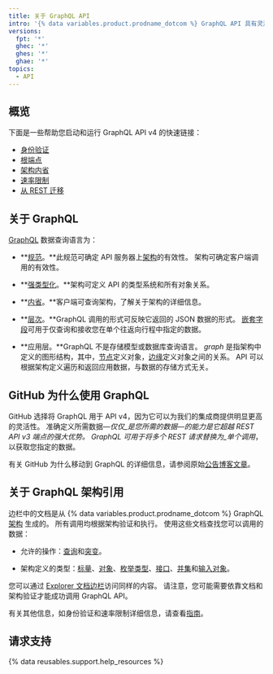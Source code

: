 ```yaml
---
title: 关于 GraphQL API
intro: '{% data variables.product.prodname_dotcom %} GraphQL API 具有灵活性，而且能够准确定义您要获取的数据。'
versions:
  fpt: '*'
  ghec: '*'
  ghes: '*'
  ghae: '*'
topics:
  - API
---
```


## 概览

下面是一些帮助您启动和运行 GraphQL API v4 的快速链接：

* [身份验证](/graphql/guides/forming-calls-with-graphql#authenticating-with-graphql)
* [根端点](/graphql/guides/forming-calls-with-graphql#the-graphql-endpoint)
* [架构内省](/graphql/guides/introduction-to-graphql#discovering-the-graphql-api)
* [速率限制](/graphql/overview/resource-limitations)
* [从 REST 迁移](/graphql/guides/migrating-from-rest-to-graphql)

## 关于 GraphQL

[GraphQL](https://graphql.github.io/) 数据查询语言为：

* **[规范](https://graphql.github.io/graphql-spec/June2018/)。**此规范可确定 API 服务器上[架构](/graphql/guides/introduction-to-graphql#schema)的有效性。 架构可确定客户端调用的有效性。

* **[强类型化](#about-the-graphql-schema-reference)。**架构可定义 API 的类型系统和所有对象关系。

* **[内省](/graphql/guides/introduction-to-graphql#discovering-the-graphql-api)。**客户端可查询架构，了解关于架构的详细信息。

* **[层次](/graphql/guides/forming-calls-with-graphql)。**GraphQL 调用的形式可反映它返回的 JSON 数据的形式。 [嵌套字段](/graphql/guides/migrating-from-rest-to-graphql#example-nesting)可用于仅查询和接收您在单个往返向行程中指定的数据。

* **应用层。**GraphQL 不是存储模型或数据库查询语言。 _graph_ 是指架构中定义的图形结构，其中，[节点](/graphql/guides/introduction-to-graphql#node)定义对象，[边缘](/graphql/guides/introduction-to-graphql#edge)定义对象之间的关系。 API 可以根据架构定义遍历和返回应用数据，与数据的存储方式无关。

## GitHub 为什么使用 GraphQL

GitHub 选择将 GraphQL 用于 API v4，因为它可以为我们的集成商提供明显更高的灵活性。 准确定义所需数据&mdash;_仅仅_是您所需的数据&mdash;的能力是它超越 REST API v3 端点的强大优势。 GraphQL 可用于将多个 REST 请求替换为_单个调用_，以获取您指定的数据。

有关 GitHub 为什么移动到 GraphQL 的详细信息，请参阅原始[公告博客文章](https://githubengineering.com/the-github-graphql-api/)。

## 关于 GraphQL 架构引用

边栏中的文档是从 {% data variables.product.prodname_dotcom %} GraphQL [架构](/graphql/guides/introduction-to-graphql#discovering-the-graphql-api) 生成的。 所有调用均根据架构验证和执行。 使用这些文档查找您可以调用的数据：

* 允许的操作：[查询](/graphql/reference/queries)和[突变](/graphql/reference/mutations)。

* 架构定义的类型：[标量](/graphql/reference/scalars)、[对象](/graphql/reference/objects)、[枚举类型](/graphql/reference/enums)、[接口](/graphql/reference/interfaces)、[并集](/graphql/reference/unions)和[输入对象](/graphql/reference/input-objects)。

您可以通过 [Explorer 文档边栏](/graphql/guides/using-the-explorer#accessing-the-sidebar-docs)访问同样的内容。 请注意，您可能需要依靠文档和架构验证才能成功调用 GraphQL API。

有关其他信息，如身份验证和速率限制详细信息，请查看[指南](/graphql/guides)。

## 请求支持

{% data reusables.support.help_resources %}

